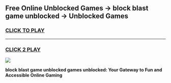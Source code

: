 
## Free Online Unblocked Games → block blast game unblocked → Unblocked Games
<h3>
<a href="https://premium.freeplayer.one?title=block_blast_game_unblocked&ref=21F">CLICK TO PLAY</a></h3>
<hr>

<h3>
<a href="https://premium.freeplayer.one?title=block_blast_game_unblocked&ref=21F">CLICK 2 PLAY</a>
  
</h3>

<a href="https://premium.freeplayer.one?title=block_blast_game_unblocked&ref=21F/"><img src="https://clearcache.store/games.png"></a>


**block blast game unblocked games unblocked: Your Gateway to Fun and Accessible Online Gaming**
